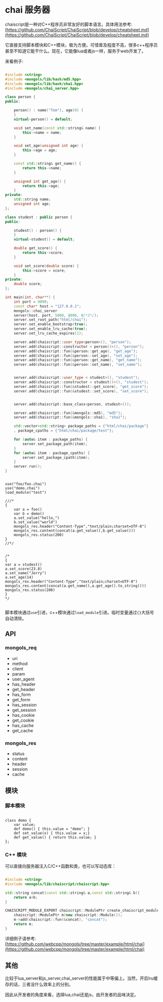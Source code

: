 # chai 服务器
chaiscript是一种对C++程序员非常友好的脚本语言。具体用法参考:[https://github.com/ChaiScript/ChaiScript/blob/develop/cheatsheet.md](https://github.com/ChaiScript/ChaiScript/blob/develop/cheatsheet.md)

它直接支持脚本模块和C++模块，极为方便。可惜普及程度不高，很多c++程序员甚至不知道它能干什么。现在，它能像lua或者js一样，服务于web开发了。


来看例子:

```cpp

#include <string>
#include <mongols/lib/hash/md5.hpp>
#include <mongols/lib/hash/sha1.hpp>
#include <mongols/chai_server.hpp>

class person {
public:

    person() : name("Tom"), age(0) {
    }
    virtual~person() = default;

    void set_name(const std::string& name) {
        this->name = name;
    }

    void set_age(unsigned int age) {
        this->age = age;
    }

    const std::string& get_name() {
        return this->name;
    }

    unsigned int get_age() {
        return this->age;
    }
private:
    std::string name;
    unsigned int age;
};

class studest : public person {
public:

    studest() : person() {
    }
    virtual~studest() = default;

    double get_score() {
        return this->score;
    }

    void set_score(double score) {
        this->score = score;
    }
private:
    double score;
};

int main(int, char**) {
    int port = 9090;
    const char* host = "127.0.0.1";
    mongols::chai_server
    server(host, port, 5000, 8096, 0/*2*/);
    server.set_root_path("html/chai");
    server.set_enable_bootstrap(true);
    server.set_enable_lru_cache(true);
    server.set_lru_cache_expires(1);

    server.add(chaiscript::user_type<person>(), "person");
    server.add(chaiscript::constructor < person()>(), "person");
    server.add(chaiscript::fun(&person::get_age), "get_age");
    server.add(chaiscript::fun(&person::set_age), "set_age");
    server.add(chaiscript::fun(&person::get_name), "get_name");
    server.add(chaiscript::fun(&person::set_name), "set_name");


    server.add(chaiscript::user_type < studest>(), "studest");
    server.add(chaiscript::constructor < studest()>(), "studest");
    server.add(chaiscript::fun(&studest::get_score), "get_score");
    server.add(chaiscript::fun(&studest::set_score), "set_score");


    server.add(chaiscript::base_class<person, studest>());

    server.add(chaiscript::fun(&mongols::md5), "md5");
    server.add(chaiscript::fun(&mongols::sha1), "sha1");

    std::vector<std::string> package_paths = {"html/chai/package"}
    , package_cpaths = {"html/chai/package/test"};

    for (auto& item : package_paths) {
        server.set_package_path(item);
    }
    for (auto& item : package_cpaths) {
        server.set_package_cpath(item);
    }
    server.run();
}

```

```shell

use("foo/foo.chai")
use("demo.chai")
load_module("test")

///*
{
    var a = foo()
    var b = demo()
    a.set_value("hello,")
    b.set_value("world")
    mongols_res.header("Content-Type","text/plain;charset=UTF-8")
    mongols_res.content(concat(a.get_value(),b.get_value()))
    mongols_res.status(200)
}
//*/


/*
{
var a = studest()
a.set_score(23.8)
a.set_name("Jerry")
a.set_age(14)
mongols_res.header("Content-Type","text/plain;charset=UTF-8")
mongols_res.content(concat(a.get_name(),a.get_age().to_string()))
mongols_res.status(200)
}
*/


```

脚本模块通过`use`引进，c++模块通过`load_module`引进。临时变量通过`{}`大括号自动清除。

## API

### mongols_req
- uri
- method
- client
- param
- user_agent
- has_header
- get_header
- has_form
- get_form
- has_session
- get_session
- has_cookie
- get_cookie
- has_cache
- get_cache
### mongols_res
- status
- content
- header
- session
- cache


## 模块
### 脚本模块
```shell

class demo {
    var value;
    def demo() { this.value = "demo"; }
    def set_value(x) { this.value = x;}
    def get_value() { return this.value; }
};

```

### C++ 模块
可以直接向服务器注入C/C++函数和类，也可以写动态库：

```cpp

#include <string>
#include <mongols/lib/chaiscript/chaiscript.hpp>

std::string concat(const std::string& a,const std::string& b){
    return a+b;
}

CHAISCRIPT_MODULE_EXPORT chaiscript::ModulePtr create_chaiscript_module_test() {
    chaiscript::ModulePtr m(new chaiscript::Module());
    m->add(chaiscript::fun(&concat), "concat");
    return m;
}

```

详细例子请参考:[https://github.com/webcpp/mongols/tree/master/example/html/chai](https://github.com/webcpp/mongols/tree/master/example/html/chai)

## 其他

比较于lua_server和js_server,chai_server的性能属于中等偏上。当然，开启lru缓存的话，三者没什么效率上的分别。

因此从开发者的角度来看，选择lua,chai还是js，由开发者的品味决定。
